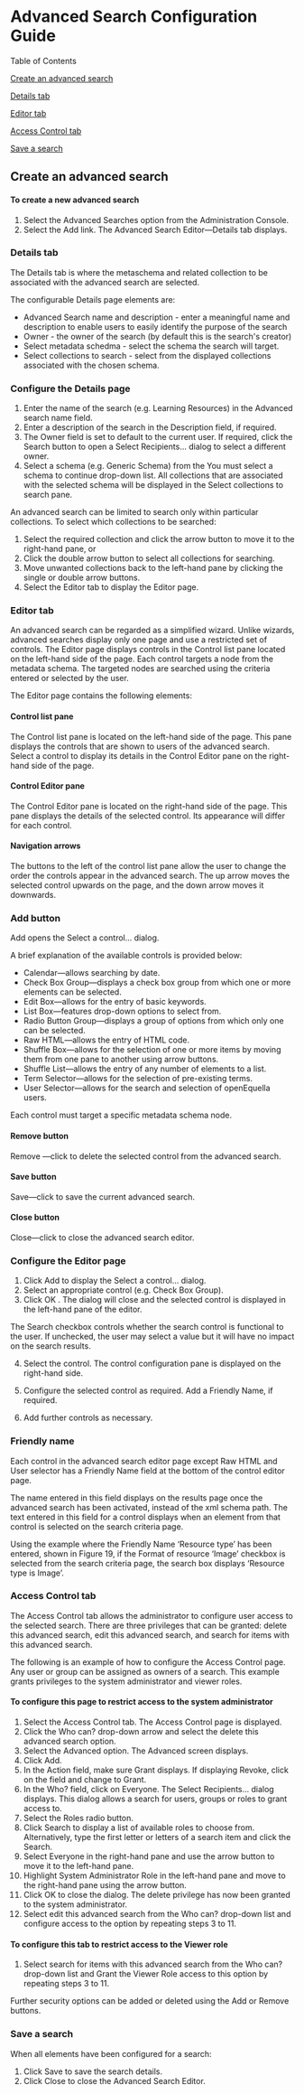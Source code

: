 # Advanced Search Configuration Guide

Table of Contents

[Create an advanced search](#create-an-advanced-search)

[Details tab](#details-tab)

[Editor tab](#editor-tab)

[Access Control tab](#access-control-tab)

[Save a search](#save-a-search)

## Create an advanced search

#### To create a new advanced search
1. Select the Advanced Searches option from the Administration Console.
2. Select the Add link. The Advanced Search Editor—Details tab displays. 

### Details tab
The Details tab is where the metaschema and related collection to be associated with the advanced search are selected.

The configurable Details page elements are:
* Advanced Search name and description - enter a meaningful name and description to enable users to easily identify the purpose of the search
* Owner - the owner of the search (by default this is the search's creator)
* Select metadata schedma - select the schema the search will target.
* Select collections to search - select from the displayed collections associated with the chosen schema.

### Configure the Details page
1. Enter the name of the search (e.g. Learning Resources) in the Advanced search name field.
2. Enter a description of the search in the Description field, if required.
3. The Owner field is set to default to the current user. If required, click the Search button to open a Select Recipients... dialog to select a different owner.
4. Select a schema (e.g. Generic Schema) from the You must select a schema to continue drop-down list. All collections that are associated with the selected schema will be displayed in the Select collections to search pane. 

An advanced search can be limited to search only within particular collections. To select which collections to be searched:
1. Select the required collection and click the arrow button to move it to the right-hand pane, or
2. Click the double arrow button to select all collections for searching. 
3. Move unwanted collections back to the left-hand pane by clicking the single or double arrow buttons.
4. Select the Editor tab to display the Editor page. 

### Editor tab

An advanced search can be regarded as a simplified wizard. Unlike wizards, advanced searches display only one page and use a restricted set of controls. The Editor page displays controls in the Control list pane located on the left-hand side of the page. Each control targets a node from the metadata schema. The targeted nodes are searched using the criteria entered or selected by the user.

The Editor page contains the following elements:
#### Control list pane
The Control list pane is located on the left-hand side of the page. This pane displays the controls that are shown to users of the advanced search. Select a control to display its details in the Control Editor pane on the right-hand side of the page.
#### Control Editor pane
The Control Editor pane is located on the right-hand side of the page. This pane displays the details of the selected control. Its appearance will differ for each control.
#### Navigation arrows
The buttons to the left of the control list pane allow the user to change the order the controls appear in the advanced search. The up arrow moves the selected control upwards on the page, and the down arrow moves it downwards.
### Add button
Add opens the Select a control... dialog. 

A brief explanation of the available controls is provided below:
* Calendar—allows searching by date.
* Check Box Group—displays a check box group from which one or more elements can be selected.
* Edit Box—allows for the entry of basic keywords.
* List Box—features drop-down options to select from.
* Radio Button Group—displays a group of options from which only one can be selected.
* Raw HTML—allows the entry of HTML code.
* Shuffle Box—allows for the selection of one or more items by moving them from one pane to another using arrow buttons.
* Shuffle List—allows the entry of any number of elements to a list.
* Term Selector—allows for the selection of pre-existing terms.
* User Selector—allows for the search and selection of openEquella users.

Each control must target a specific metadata schema node.

#### Remove button
Remove —click to delete the selected control from the advanced search.
#### Save button
Save—click to save the current advanced search.
#### Close button
Close—click to close the advanced search editor.

### Configure the Editor page
1. Click Add to display the Select a control... dialog.
2. Select an appropriate control (e.g. Check Box Group).
3. Click OK . The dialog will close and the selected control is displayed in the left-hand pane of the editor. 

The Search checkbox controls whether the search control is functional to the user. If unchecked, the user may select a value but it will have no impact on the search results.

4. Select the control. The control configuration pane is displayed on the right-hand side. 

5. Configure the selected control as required. Add a Friendly Name, if required. 
6. Add further controls as necessary. 

### Friendly name
Each control in the advanced search editor page except Raw HTML and User selector has a Friendly Name field at the bottom of the control editor page. 

The name entered in this field displays on the results page once the advanced search has been activated, instead of the xml schema path. The text entered in this field for a control displays when an element from that control is selected on the search criteria page.

Using the example where the Friendly Name ‘Resource type’ has been entered, shown in Figure 19, if the Format of resource ‘Image’ checkbox is selected from the search criteria page, the search box displays ‘Resource type is Image’. 

### Access Control tab
The Access Control tab allows the administrator to configure user access to the selected search. There are three privileges that can be granted: delete this advanced search, edit this advanced search, and search for items with this advanced search.

The following is an example of how to configure the Access Control page. Any user or group can be assigned as owners of a search. This example grants privileges to the system administrator and viewer roles.

#### To configure this page to restrict access to the system administrator
1. Select the Access Control tab. The Access Control page is displayed. 
2. Click the Who can? drop-down arrow and select the delete this advanced search option.
3. Select the Advanced option. The Advanced screen displays. 
4. Click Add.
5. In the Action field, make sure Grant displays. If displaying Revoke, click on the field and change to Grant.
6. In the Who? field, click on Everyone. The Select Recipients... dialog displays. This dialog allows a search for users, groups or roles to grant access to.
7. Select the Roles radio button.
8. Click Search to display a list of available roles to choose from. Alternatively, type the first letter or letters of a search item and click the Search.
9. Select Everyone in the right-hand pane and use the arrow button to move it to the left-hand pane.
10. Highlight System Administrator Role in the left-hand pane and move to the right-hand pane using the arrow button.
11. Click OK to close the dialog.
The delete privilege has now been granted to the system administrator. 
12. Select edit this advanced search from the Who can? drop-down list and configure access to the option by repeating steps 3 to 11.

#### To configure this tab to restrict access to the Viewer role
1. Select search for items with this advanced search from the Who can? drop-down list and Grant the Viewer Role access to this option by repeating steps 3 to 11.

Further security options can be added or deleted using the Add or Remove buttons. 

### Save a search
When all elements have been configured for a search:
1. Click Save to save the search details.
2. Click Close to close the Advanced Search Editor.

